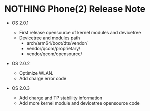 # NOTHING Phone(2) Release Note
- OS 2.0.1
  - First release opensource of kernel modules and devicetree
  - Devicetree and modules path
     - arch/arm64/boot/dts/vendor/
     - vendor/qcom/proprietary/
     - vendor/qcom/opensource/

- OS 2.0.2
  - Optimize WLAN.
  - Add charge error code

- OS 2.0.3
  - Add charge and TP stabiliity information
  - Add more kernel module and devicetree opensource code

